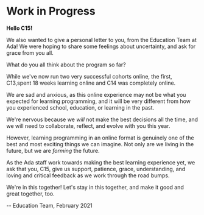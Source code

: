 # Work in Progress

**Hello C15!**

We also wanted to give a personal letter to you, from the Education Team at Ada! We were hoping to share some feelings about uncertainty, and ask for grace from you all.

What do you all think about the program so far?

While we've now run two very successful cohorts online, the first, C13,spent 18 weeks learning online and C14 was completely online.

We are sad and anxious, as this online experience may not be what you expected for learning programming, and it will be very different from how you experienced school, education, or learning in the past.

We're nervous because we _will_ not make the best decisions all the time, and we will need to collaborate, reflect, and evolve with you this year.

However, learning programming in an online format is genuinely one of the best and most exciting things we can imagine. Not only are we living in the future, but we are _forming_ the future.

As the Ada staff work towards making the best learning experience yet, we ask that you, C15, give us support, patience, grace, understanding, and loving and critical feedback as we work through the road bumps.

We're in this together! Let's stay in this together, and make it good and great together, too.

-- Education Team, February 2021
